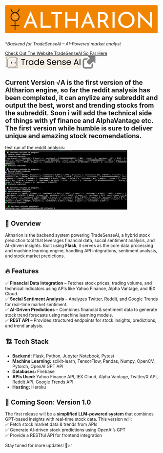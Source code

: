 # <img src="./assets/logo-w-text.svg" alt="Home" width="500"/> 
**Backend for TradeSenseAI – AI-Powered market analyst*  

<a href="https://trade-sense-ai-sigma.vercel.app">Check Out The Website TradeSenseAI So Far Here
</br>
<img src="./assets/tsai.svg" alt="logo" width="250"/> 
<img src="./assets/linkgrey.png" alt="Home" width="42"/>
</a>

## Current Version √A is the first version of the Altharion engine, so far the reddit analysis has been completed, it can anylize any subreddit and output the best, worst and trending stocks from the subreddit. Soon i will add the technical side of things with yf finance and AlphaVantage etc. The first version while humble is sure to deliver unique and amazing stock recomendations.
test run of the reddit analysis:
<img src="./assets/testrun.png" alt="Home" width="400"/>

## 📌 Overview  
Altharion is the backend system powering TradeSenseAI, a hybrid stock prediction tool that leverages financial data, social sentiment analysis, and AI-driven insights. Built using **Flask**, it serves as the core data processing and machine learning engine, handling API integrations, sentiment analysis, and stock market predictions.  

## 🔥 Features  
✅ **Financial Data Integration** – Fetches stock prices, trading volume, and technical indicators using APIs like Yahoo Finance, Alpha Vantage, and IEX Cloud.  
✅ **Social Sentiment Analysis** – Analyzes Twitter, Reddit, and Google Trends for real-time market sentiment.  
✅ **AI-Driven Predictions** – Combines financial & sentiment data to generate stock trend forecasts using machine learning models.  
✅ **REST API** – Provides structured endpoints for stock insights, predictions, and trend analysis.  

## 🏗️ Tech Stack  
- **Backend:** Flask, Python, Jupyter Notebook, Pytest
- **Machine Learning:** scikit-learn, TensorFlow, Pandas, Numpy, OpenCV, Pytorch, OpenAI GPT API
- **Databases:** Firebase
- **APIs Used:** Yahoo Finance API, IEX Cloud, Alpha Vantage, Twitter/X API, Reddit API, Google Trends API
- **Hosting:** Heroku

## 🔮 Coming Soon: Version 1.0  
The first release will be a **simplified LLM-powered system** that combines GPT-based insights with real-time stock data. This version will:  
✅ Fetch stock market data & trends from APIs  
✅ Generate AI-driven stock predictions using OpenAI’s GPT  
✅ Provide a RESTful API for frontend integration  

Stay tuned for more updates! 🚀📈
